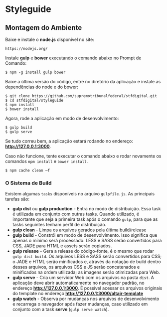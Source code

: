 # Styleguide

## Montagem do Ambiente
Baixe e instale o **node.js** disponível no site:

    https://nodejs.org/
	
Instale **gulp** e **bower** executando o comando abaixo no Prompt de Comando:

    $ npm -g install gulp bower

Baixe a última versão do código, entre no diretório da aplicação e instale as dependências do node e do bower:

	$ git clone https://github.com/supremotribunalfederal/stfdigital.git
	$ cd stfdigital/styleguide
    $ npm install
    $ bower install
    
Agora, rode a aplicação em modo de desenvolvimento:

    $ gulp build
    $ gulp serve

Se tudo correu bem, a aplicação estará rodando no endereço: **http://127.0.0.1:3000**.

Caso não funcione, tente executar o comando abaixo e rodar novamente os comandos `npm install` e `bower install`.

	$ npm cache clean –f

### <a name="thebuildsystem">O Sistema de Build</a>

Existem algumas `tasks` disponíveis no arquivo `gulpfile.js`. As principais tarefas são:

* **gulp dist** ou **gulp production** - Entra no modo de distribuição. Essa task é utilizada em conjunto com outras tasks. Quando utilizado, é importante que seja a primeira task após o comando `gulp`, para que as tasks seguintes tenham perfil de distribuição.
* **gulp clean** - Limpa os arquivos gerados pela última build/release
* **gulp build** - Constrói em modo de desenvolvimento. Isso significa que apenas o mínimo será processado: LESS e SASS serão convertidos para CSS, JADE para HTML e assets serão copiados.
* **gulp release** - Gera a release do código-fonte, é o mesmo que rodar `gulp dist build`. Os arquivos LESS e SASS serão convertidos para CSS; o JADE e HTML serão minificados e, através da notação de build dentro desses arquivos, os arquivos CSS e JS serão concatenados e minificados na ordem utilizada; as imagens serão otimizadas para Web.
* **gulp serve** - Cria um servidor Web com os arquivos na pasta `dist`. A aplicação deve abrir automaticamente no navegador padrão, no endereço **http://127.0.0.1:3000**. É possível acessar os arquivos originais do template no endereço **http://127.0.0.1:3000/altair-template**
* **gulp watch** - Observa por mudanças nos arquivos de desenvolvimento e recarrega o navegador após fazer mudanças, caso utilizado em conjunto com a task **serve** (`gulp serve watch`).